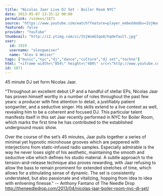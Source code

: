 ```yaml
---
title: "Nicolas Jaar Live DJ Set - Boiler Room NYC"
date: 2013-05-07 13:35:12 00:00
permalink: /videos/1871
source: "https://www.youtube.com/watch?feature=player_embedded&v=IUjWumGIqe8"
featured: false
provider: "YouTube"
thumbnail: "http://i2.ytimg.com/vi/IUjWumGIqe8/hqdefault.jpg"
user:
  id: 1919
  username: "alexgweiser"
  name: "Alex G Weiser"
tags: ["music","nyc","dj","dance","culture","dj set","techno"]
html: "<iframe width=\"854\" height=\"480\" src=\"http://www.youtube.com/embed/IUjWumGIqe8?wmode=transparent&feature=oembed\" frameborder=\"0\" allowfullscreen></iframe>"
id: 1871
---
```


45 minute DJ set form Nicolas Jaar.

"Throughout an excellent debut LP and a handful of stellar EPs, Nicolas Jaar has proven himself worthy in a number of roles throughout the past few years: a producer with fine attention to detail, a justifiably patient songwriter, and a seductive singer. His skills extend to a live context as well, revealing him to be a coherent and focused DJ. This particular talent manifests itself in this set Jaar recently performed in NYC for Boiler Room, which marks the first time he has contributed to the established underground music show.

Over the course of the set’s 45 minutes, Jaar pulls together a series of minimal yet hypnotic microhouse grooves which are peppered with interjections from static-infused radio samples. Especially admirable is the way he never loses sight of his aesthetic, maintaining the smooth and seductive vibe which defines his studio material. A subtle approach to the tension-and-release technique also proves rewarding, with Jaar refusing to allow the bass to remain prominent for extended stretches of time, which allows for a stimulating sense of dynamic. The set is consistently understated, but also passionate and vitalizing, hopping from idea to idea with enlivening finesse."
-- Anthony Fantano of The Needle Drop
http://theneedledrop.com/2013/04/nicolas-jaar-boiler-room-nyc-dj-set/